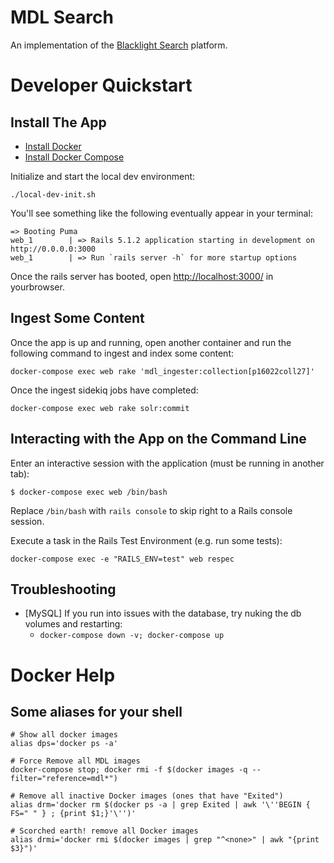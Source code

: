 # MDL Search

An implementation of the [Blacklight Search](http://projectblacklight.org/) platform.

# Developer Quickstart

## Install The App

* [Install Docker](https://docs.docker.com/install/linux/docker-ce/ubuntu/)
* [Install Docker Compose](https://docs.docker.com/compose/)

Initialize and start the local dev environment:

`./local-dev-init.sh`

You'll see something like the following eventually appear in your terminal:

```
=> Booting Puma
web_1        | => Rails 5.1.2 application starting in development on http://0.0.0.0:3000
web_1        | => Run `rails server -h` for more startup options
```

Once the rails server has booted, open [http://localhost:3000/](http://localhost:3000/) in yourbrowser.

## Ingest Some Content

Once the app is up and running, open another container and run the following command to ingest and index some content:

`docker-compose exec web rake 'mdl_ingester:collection[p16022coll27]'`

Once the ingest sidekiq jobs have completed:

`docker-compose exec web rake solr:commit`

## Interacting with the App on the Command Line

Enter an interactive session with the application (must be running in another tab):

`$ docker-compose exec web /bin/bash`

Replace `/bin/bash` with `rails console` to skip right to a Rails console session.

Execute a task in the Rails Test Environment (e.g. run some tests):

`docker-compose exec -e "RAILS_ENV=test" web respec`




## Troubleshooting

* [MySQL] If you run into issues with the database, try nuking the db volumes and restarting:
  * `docker-compose down -v; docker-compose up`


# Docker Help

## Some aliases for your shell

```
# Show all docker images
alias dps='docker ps -a'

# Force Remove all MDL images
docker-compose stop; docker rmi -f $(docker images -q --filter="reference=mdl*")

# Remove all inactive Docker images (ones that have "Exited")
alias drm='docker rm $(docker ps -a | grep Exited | awk '\''BEGIN { FS=" " } ; {print $1;}'\'')'

# Scorched earth! remove all Docker images
alias drmi='docker rmi $(docker images | grep "^<none>" | awk "{print $3}")'
```